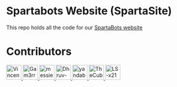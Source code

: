 # Spartabots Website (SpartaSite)
This repo holds all the code for our <a href="https://spartasite.gam3rr.me" target="_blank" title="Spartasite">
  <p1>SpartaBots website</p1>
</a>

# Contributors

<a href="https://github.com/VincentShao32" target="_blank" title="VincentShao32">
  <img src="https://github.com/VincentShao32.png?size=40" height="40" width="40" alt="VincentShao32" />
</a>
<a href="https://github.com/Gam3rrXD" target="_blank" title="rhulse">
  <img src="https://github.com/Gam3rrXD.png?size=40" height="40" width="40" alt="Gam3rrXD" />
</a>
<a href="https://github.com/messier81porcupine" target="_blank" title="messier81porcupine">
  <img src="https://github.com/messier81porcupine.png?size=40" height="40" width="40" alt="messier81porcupine" />
</a>
<a href="https://github.com/Dhruv-0-Arora" target="_blank" title="Dhruv-0-Arora">
  <img src="https://github.com/Dhruv-0-Arora.png?size=40" height="40" width="40" alt="Dhruv-0-Arora" />
</a>
<a href="https://github.com/yandaboa" target="_blank" title="yandaboa">
  <img src="https://github.com/yandaboa.png?size=40" height="40" width="40" alt="yandaboa" />
</a>
<a href="https://github.com/TheCubeHamster" target="_blank" title="TheCubeHamster">
  <img src="https://github.com/TheCubeHamster.png?size=40" height="40" width="40" alt="TheCubeHamster" />
</a>
<a href="https://github.com/LS-x21" target="_blank" title="LS-x21">
  <img src="https://github.com/LS-x21.png?size=40" height="40" width="40" alt="LS-x21" />
</a>
